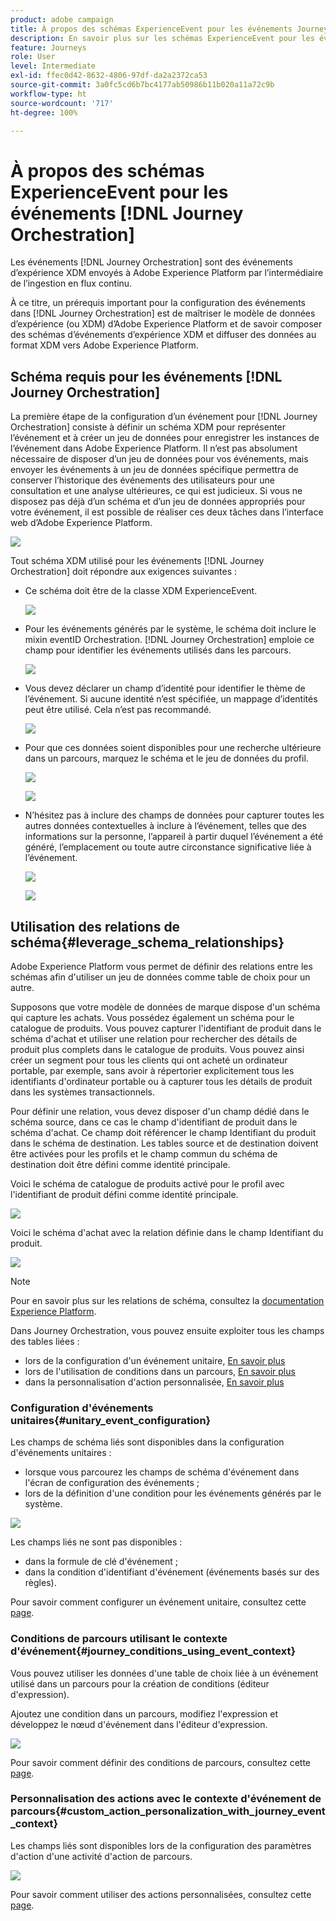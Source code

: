 ```yaml
---
product: adobe campaign
title: À propos des schémas ExperienceEvent pour les événements Journey Orchestration
description: En savoir plus sur les schémas ExperienceEvent pour les événements Journey Orchestration
feature: Journeys
role: User
level: Intermediate
exl-id: ffec0d42-8632-4806-97df-da2a2372ca53
source-git-commit: 3a0fc5cd6b7bc4177ab50986b11b020a11a72c9b
workflow-type: ht
source-wordcount: '717'
ht-degree: 100%

---
```


# À propos des schémas ExperienceEvent pour les événements [!DNL Journey Orchestration]

Les événements [!DNL Journey Orchestration] sont des événements d’expérience XDM envoyés à Adobe Experience Platform par l’intermédiaire de l’ingestion en flux continu.

À ce titre, un prérequis important pour la configuration des événements dans [!DNL Journey Orchestration] est de maîtriser le modèle de données d’expérience (ou XDM) d’Adobe Experience Platform et de savoir composer des schémas d’événements d’expérience XDM et diffuser des données au format XDM vers Adobe Experience Platform.

## Schéma requis pour les événements [!DNL Journey Orchestration]

La première étape de la configuration d’un événement pour [!DNL Journey Orchestration] consiste à définir un schéma XDM pour représenter l’événement et à créer un jeu de données pour enregistrer les instances de l’événement dans Adobe Experience Platform. Il n’est pas absolument nécessaire de disposer d’un jeu de données pour vos événements, mais envoyer les événements à un jeu de données spécifique permettra de conserver l’historique des événements des utilisateurs pour une consultation et une analyse ultérieures, ce qui est judicieux. Si vous ne disposez pas déjà d’un schéma et d’un jeu de données appropriés pour votre événement, il est possible de réaliser ces deux tâches dans l’interface web d’Adobe Experience Platform.

![](../assets/schema1.png)

Tout schéma XDM utilisé pour les événements [!DNL Journey Orchestration] doit répondre aux exigences suivantes :

* Ce schéma doit être de la classe XDM ExperienceEvent.

  ![](../assets/schema2.png)

* Pour les événements générés par le système, le schéma doit inclure le mixin eventID Orchestration. [!DNL Journey Orchestration] emploie ce champ pour identifier les événements utilisés dans les parcours.

  ![](../assets/schema3.png)

* Vous devez déclarer un champ d’identité pour identifier le thème de l’événement. Si aucune identité n’est spécifiée, un mappage d’identités peut être utilisé. Cela n’est pas recommandé.

  ![](../assets/schema4.png)

* Pour que ces données soient disponibles pour une recherche ultérieure dans un parcours, marquez le schéma et le jeu de données du profil.

  ![](../assets/schema5.png)

  ![](../assets/schema6.png)

* N’hésitez pas à inclure des champs de données pour capturer toutes les autres données contextuelles à inclure à l’événement, telles que des informations sur la personne, l’appareil à partir duquel l’événement a été généré, l’emplacement ou toute autre circonstance significative liée à l’événement.

  ![](../assets/schema7.png)

  ![](../assets/schema8.png)

## Utilisation des relations de schéma{#leverage_schema_relationships}

Adobe Experience Platform vous permet de définir des relations entre les schémas afin d&#39;utiliser un jeu de données comme table de choix pour un autre.

Supposons que votre modèle de données de marque dispose d&#39;un schéma qui capture les achats. Vous possédez également un schéma pour le catalogue de produits. Vous pouvez capturer l&#39;identifiant de produit dans le schéma d&#39;achat et utiliser une relation pour rechercher des détails de produit plus complets dans le catalogue de produits. Vous pouvez ainsi créer un segment pour tous les clients qui ont acheté un ordinateur portable, par exemple, sans avoir à répertorier explicitement tous les identifiants d&#39;ordinateur portable ou à capturer tous les détails de produit dans les systèmes transactionnels.

Pour définir une relation, vous devez disposer d&#39;un champ dédié dans le schéma source, dans ce cas le champ d&#39;identifiant de produit dans le schéma d&#39;achat. Ce champ doit référencer le champ Identifiant du produit dans le schéma de destination. Les tables source et de destination doivent être activées pour les profils et le champ commun du schéma de destination doit être défini comme identité principale.

Voici le schéma de catalogue de produits activé pour le profil avec l&#39;identifiant de produit défini comme identité principale.

![](../assets/schema9.png)

Voici le schéma d&#39;achat avec la relation définie dans le champ Identifiant du produit.

![](../assets/schema10.png)

>[!NOTE]
>
>Pour en savoir plus sur les relations de schéma, consultez la [documentation Experience Platform](https://experienceleague.adobe.com/docs/platform-learn/tutorials/schemas/configure-relationships-between-schemas.html?lang=fr).

Dans Journey Orchestration, vous pouvez ensuite exploiter tous les champs des tables liées :

* lors de la configuration d&#39;un événement unitaire, [En savoir plus](../event/experience-event-schema.md#unitary_event_configuration)
* lors de l&#39;utilisation de conditions dans un parcours, [En savoir plus](../event/experience-event-schema.md#journey_conditions_using_event_context)
* dans la personnalisation d&#39;action personnalisée, [En savoir plus](../event/experience-event-schema.md#custom_action_personalization_with_journey_event_context)

### Configuration d&#39;événements unitaires{#unitary_event_configuration}

Les champs de schéma liés sont disponibles dans la configuration d&#39;événements unitaires :

* lorsque vous parcourez les champs de schéma d&#39;événement dans l&#39;écran de configuration des événements ;
* lors de la définition d&#39;une condition pour les événements générés par le système.

![](../assets/schema11.png)

Les champs liés ne sont pas disponibles :

* dans la formule de clé d&#39;événement ;
* dans la condition d&#39;identifiant d&#39;événement (événements basés sur des règles).

Pour savoir comment configurer un événement unitaire, consultez cette [page](../event/about-creating.md).

### Conditions de parcours utilisant le contexte d&#39;événement{#journey_conditions_using_event_context}

Vous pouvez utiliser les données d&#39;une table de choix liée à un événement utilisé dans un parcours pour la création de conditions (éditeur d&#39;expression).

Ajoutez une condition dans un parcours, modifiez l&#39;expression et développez le nœud d&#39;événement dans l&#39;éditeur d&#39;expression.

![](../assets/schema12.png)

Pour savoir comment définir des conditions de parcours, consultez cette [page](../building-journeys/condition-activity.md).

### Personnalisation des actions avec le contexte d&#39;événement de parcours{#custom_action_personalization_with_journey_event_context}

Les champs liés sont disponibles lors de la configuration des paramètres d&#39;action d&#39;une activité d&#39;action de parcours.

![](../assets/schema13.png)

Pour savoir comment utiliser des actions personnalisées, consultez cette [page](../building-journeys/using-custom-actions.md).

